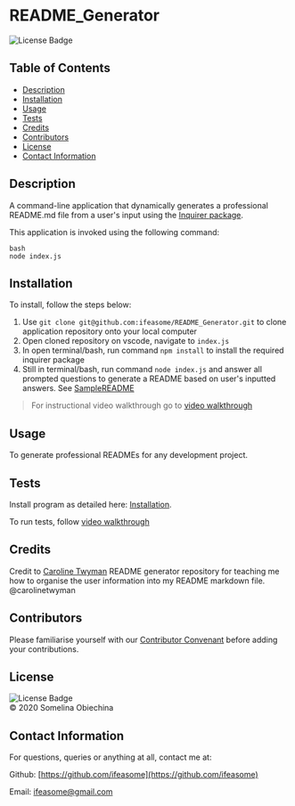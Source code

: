 
  
  # README_Generator
  ![License Badge](https://img.shields.io/badge/license-MIT-blue.svg) </br>
  

  ## Table of Contents 
  * [Description](#Descritpion)
  * [Installation](#Installation)
  * [Usage](#Usage)
  * [Tests](#Tests)
  * [Credits](#Credits)
  * [Contributors](#Contributors)
  * [License](#License)
  * [Contact Information](#ContactInfo)


  ## Description
   A command-line application that dynamically generates a professional README.md file from a user's input using the [Inquirer package](https://www.npmjs.com/package/inquirer). 

   This application is invoked using the following command: 

   ```
   bash
   node index.js
   ```


  ## Installation 

  To install, follow the steps below: 

  1. Use `git clone git@github.com:ifeasome/README_Generator.git` to clone application repository onto your local computer 
  2. Open cloned repository on vscode, navigate to `index.js`
  3. In open terminal/bash, run command `npm install` to install the required inquirer package 
  4. Still in terminal/bash, run command `node index.js` and answer all prompted questions to generate a README based on user's inputted answers. See [SampleREADME](./SampleREADME.md)
  

  > For instructional video walkthrough go to [video walkthrough](https://www.youtube.com/watch?v=d2mPQscvexw)


  ## Usage 
  To generate professional READMEs for any development project. 


  ## Tests 
  Install program as detailed here: [Installation](#Installation). 

  To run tests, follow [video walkthrough](https://www.youtube.com/watch?v=d2mPQscvexw)

  ## Credits 
  Credit to [Caroline Twyman](https://github.com/carolinetwyman) README generator repository for teaching me how to organise the user information into my README markdown file. @carolinetwyman


  ## Contributors 
   Please familiarise yourself with our [Contributor Convenant](./code_of_conduct.md) before adding your contributions. 
  
  


  ## License
  
  ![License Badge](https://img.shields.io/badge/license-MIT-blue.svg) 
  </br>
  © 2020 Somelina Obiechina
  

  ## Contact Information 
  For questions, queries or anything at all, contact me at: 

  Github: [https://github.com/ifeasome](https://github.com/ifeasome) 

  Email: [ifeasome@gmail.com](ifeasome@gmail.com)

